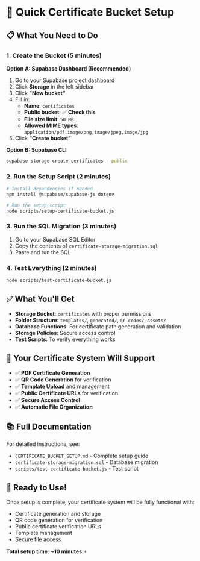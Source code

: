 # 🚀 Quick Certificate Bucket Setup

## 📋 What You Need to Do

### 1. Create the Bucket (5 minutes)

**Option A: Supabase Dashboard (Recommended)**
1. Go to your Supabase project dashboard
2. Click **Storage** in the left sidebar
3. Click **"New bucket"**
4. Fill in:
   - **Name**: `certificates`
   - **Public bucket**: ✅ **Check this**
   - **File size limit**: `50 MB`
   - **Allowed MIME types**: `application/pdf,image/png,image/jpeg,image/jpg`
5. Click **"Create bucket"**

**Option B: Supabase CLI**
```bash
supabase storage create certificates --public
```

### 2. Run the Setup Script (2 minutes)

```bash
# Install dependencies if needed
npm install @supabase/supabase-js dotenv

# Run the setup script
node scripts/setup-certificate-bucket.js
```

### 3. Run the SQL Migration (3 minutes)

1. Go to your Supabase SQL Editor
2. Copy the contents of `certificate-storage-migration.sql`
3. Paste and run the SQL

### 4. Test Everything (2 minutes)

```bash
node scripts/test-certificate-bucket.js
```

## ✅ What You'll Get

- **Storage Bucket**: `certificates` with proper permissions
- **Folder Structure**: `templates/`, `generated/`, `qr-codes/`, `assets/`
- **Database Functions**: For certificate path generation and validation
- **Storage Policies**: Secure access control
- **Test Scripts**: To verify everything works

## 🎯 Your Certificate System Will Support

- ✅ **PDF Certificate Generation**
- ✅ **QR Code Generation** for verification
- ✅ **Template Upload** and management
- ✅ **Public Certificate URLs** for verification
- ✅ **Secure Access Control**
- ✅ **Automatic File Organization**

## 📚 Full Documentation

For detailed instructions, see:
- `CERTIFICATE_BUCKET_SETUP.md` - Complete setup guide
- `certificate-storage-migration.sql` - Database migration
- `scripts/test-certificate-bucket.js` - Test script

## 🚀 Ready to Use!

Once setup is complete, your certificate system will be fully functional with:
- Certificate generation and storage
- QR code generation for verification
- Public certificate verification URLs
- Template management
- Secure file access

**Total setup time: ~10 minutes** ⚡ 